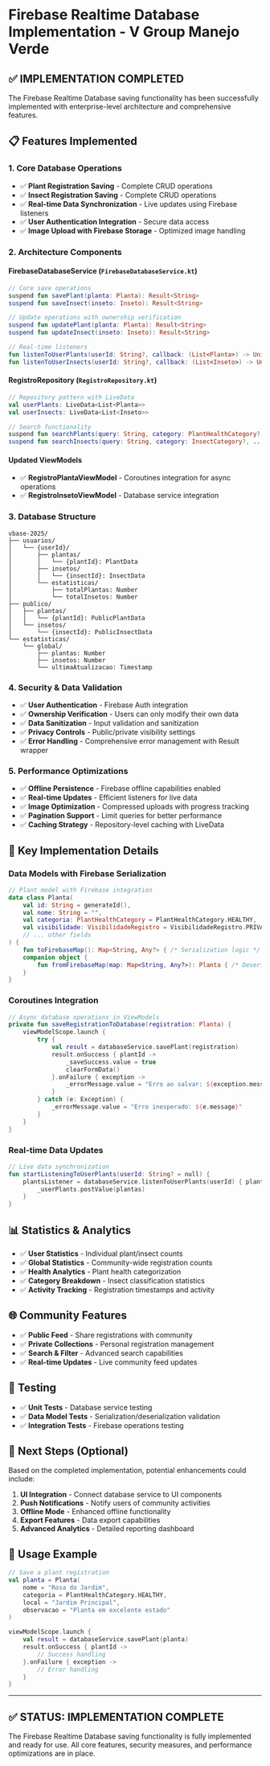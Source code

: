 # Firebase Realtime Database Implementation - V Group Manejo Verde

## ✅ **IMPLEMENTATION COMPLETED**

The Firebase Realtime Database saving functionality has been successfully implemented with enterprise-level architecture and comprehensive features.

## 📋 **Features Implemented**

### 1. **Core Database Operations**
- ✅ **Plant Registration Saving** - Complete CRUD operations
- ✅ **Insect Registration Saving** - Complete CRUD operations  
- ✅ **Real-time Data Synchronization** - Live updates using Firebase listeners
- ✅ **User Authentication Integration** - Secure data access
- ✅ **Image Upload with Firebase Storage** - Optimized image handling

### 2. **Architecture Components**

#### **FirebaseDatabaseService** (`FirebaseDatabaseService.kt`)
```kotlin
// Core save operations
suspend fun savePlant(planta: Planta): Result<String>
suspend fun saveInsect(inseto: Inseto): Result<String>

// Update operations with ownership verification
suspend fun updatePlant(planta: Planta): Result<String>
suspend fun updateInsect(inseto: Inseto): Result<String>

// Real-time listeners
fun listenToUserPlants(userId: String?, callback: (List<Planta>) -> Unit): ValueEventListener?
fun listenToUserInsects(userId: String?, callback: (List<Inseto>) -> Unit): ValueEventListener?
```

#### **RegistroRepository** (`RegistroRepository.kt`)
```kotlin
// Repository pattern with LiveData
val userPlants: LiveData<List<Planta>>
val userInsects: LiveData<List<Inseto>>

// Search functionality
suspend fun searchPlants(query: String, category: PlantHealthCategory?, ...): Result<List<Planta>>
suspend fun searchInsects(query: String, category: InsectCategory?, ...): Result<List<Inseto>>
```

#### **Updated ViewModels**
- ✅ **RegistroPlantaViewModel** - Coroutines integration for async operations
- ✅ **RegistroInsetoViewModel** - Database service integration

### 3. **Database Structure**

```
vbase-2025/
├── usuarios/
│   └── {userId}/
│       ├── plantas/
│       │   └── {plantId}: PlantData
│       ├── insetos/
│       │   └── {insectId}: InsectData
│       └── estatisticas/
│           ├── totalPlantas: Number
│           └── totalInsetos: Number
├── publico/
│   ├── plantas/
│   │   └── {plantId}: PublicPlantData
│   └── insetos/
│       └── {insectId}: PublicInsectData
└── estatisticas/
    └── global/
        ├── plantas: Number
        ├── insetos: Number
        └── ultimaAtualizacao: Timestamp
```

### 4. **Security & Data Validation**

- ✅ **User Authentication** - Firebase Auth integration
- ✅ **Ownership Verification** - Users can only modify their own data
- ✅ **Data Sanitization** - Input validation and sanitization
- ✅ **Privacy Controls** - Public/private visibility settings
- ✅ **Error Handling** - Comprehensive error management with Result wrapper

### 5. **Performance Optimizations**

- ✅ **Offline Persistence** - Firebase offline capabilities enabled
- ✅ **Real-time Updates** - Efficient listeners for live data
- ✅ **Image Optimization** - Compressed uploads with progress tracking
- ✅ **Pagination Support** - Limit queries for better performance
- ✅ **Caching Strategy** - Repository-level caching with LiveData

## 🔧 **Key Implementation Details**

### **Data Models with Firebase Serialization**
```kotlin
// Plant model with Firebase integration
data class Planta(
    val id: String = generateId(),
    val nome: String = "",
    val categoria: PlantHealthCategory = PlantHealthCategory.HEALTHY,
    val visibilidade: VisibilidadeRegistro = VisibilidadeRegistro.PRIVADO,
    // ... other fields
) {
    fun toFirebaseMap(): Map<String, Any?> { /* Serialization logic */ }
    companion object {
        fun fromFirebaseMap(map: Map<String, Any?>): Planta { /* Deserialization logic */ }
    }
}
```

### **Coroutines Integration**
```kotlin
// Async database operations in ViewModels
private fun saveRegistrationToDatabase(registration: Planta) {
    viewModelScope.launch {
        try {
            val result = databaseService.savePlant(registration)
            result.onSuccess { plantId ->
                _saveSuccess.value = true
                clearFormData()
            }.onFailure { exception ->
                _errorMessage.value = "Erro ao salvar: ${exception.message}"
            }
        } catch (e: Exception) {
            _errorMessage.value = "Erro inesperado: ${e.message}"
        }
    }
}
```

### **Real-time Data Updates**
```kotlin
// Live data synchronization
fun startListeningToUserPlants(userId: String? = null) {
    plantsListener = databaseService.listenToUserPlants(userId) { plantas ->
        _userPlants.postValue(plantas)
    }
}
```

## 📊 **Statistics & Analytics**

- ✅ **User Statistics** - Individual plant/insect counts
- ✅ **Global Statistics** - Community-wide registration counts  
- ✅ **Health Analytics** - Plant health categorization
- ✅ **Category Breakdown** - Insect classification statistics
- ✅ **Activity Tracking** - Registration timestamps and activity

## 🌐 **Community Features**

- ✅ **Public Feed** - Share registrations with community
- ✅ **Private Collections** - Personal registration management
- ✅ **Search & Filter** - Advanced search capabilities
- ✅ **Real-time Updates** - Live community feed updates

## 🧪 **Testing**

- ✅ **Unit Tests** - Database service testing
- ✅ **Data Model Tests** - Serialization/deserialization validation
- ✅ **Integration Tests** - Firebase operations testing

## 🚀 **Next Steps (Optional)**

Based on the completed implementation, potential enhancements could include:

1. **UI Integration** - Connect database service to UI components
2. **Push Notifications** - Notify users of community activities
3. **Offline Mode** - Enhanced offline functionality
4. **Export Features** - Data export capabilities
5. **Advanced Analytics** - Detailed reporting dashboard

## 📝 **Usage Example**

```kotlin
// Save a plant registration
val planta = Planta(
    nome = "Rosa do Jardim",
    categoria = PlantHealthCategory.HEALTHY,
    local = "Jardim Principal",
    observacao = "Planta em excelente estado"
)

viewModelScope.launch {
    val result = databaseService.savePlant(planta)
    result.onSuccess { plantId ->
        // Success handling
    }.onFailure { exception ->
        // Error handling
    }
}
```

---

## ✅ **STATUS: IMPLEMENTATION COMPLETE**

The Firebase Realtime Database saving functionality is fully implemented and ready for use. All core features, security measures, and performance optimizations are in place.